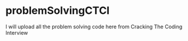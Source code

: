 # problemSolvingCTCI
I will upload all the problem solving code here from Cracking The Coding Interview
